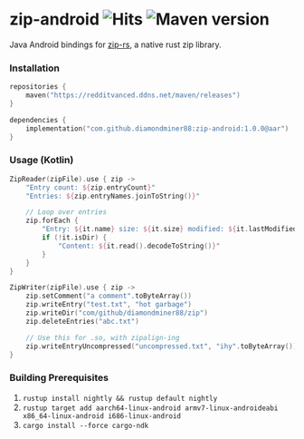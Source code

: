 # zip-android ![Hits](https://hits.seeyoufarm.com/api/count/incr/badge.svg?url=https%3A%2F%2Fgithub.com%2FDiamondMiner88%2Fzip-android&count_bg=%2379C83D&title_bg=%23555555&icon=github.svg&icon_color=%23E7E7E7&title=views&edge_flat=true) ![Maven version](https://img.shields.io/maven-metadata/v?metadataUrl=https%3A%2F%2Fredditvanced.ddns.net%2Fmaven%2Freleases%2Fcom%2Fgithub%2Fdiamondminer88%2Fzip-android%2Fmaven-metadata.xml&style=flat-square)

Java Android bindings for [zip-rs](https://github.com/zip-rs/zip), a native rust zip library.

### Installation

```kotlin
repositories {
    maven("https://redditvanced.ddns.net/maven/releases")
}

dependencies {
    implementation("com.github.diamondminer88:zip-android:1.0.0@aar")
}
```

### Usage (Kotlin)

```kotlin
ZipReader(zipFile).use { zip ->
    "Entry count: ${zip.entryCount}"
    "Entries: ${zip.entryNames.joinToString()}"

    // Loop over entries
    zip.forEach {
        "Entry: ${it.name} size: ${it.size} modified: ${it.lastModified}"
        if (!it.isDir) {
            "Content: ${it.read().decodeToString()}"
        }
    }
}

ZipWriter(zipFile).use { zip ->
    zip.setComment("a comment".toByteArray())
    zip.writeEntry("test.txt", "hot garbage")
    zip.writeDir("com/github/diamondminer88/zip")
    zip.deleteEntries("abc.txt")

    // Use this for .so, with zipalign-ing
    zip.writeEntryUncompressed("uncompressed.txt", "ihy".toByteArray())
}
```

### Building Prerequisites
1. `rustup install nightly && rustup default nightly`
2. `rustup target add aarch64-linux-android armv7-linux-androideabi x86_64-linux-android i686-linux-android`
3. `cargo install --force cargo-ndk`

